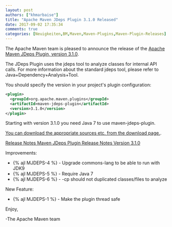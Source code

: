 ```yaml
---
layout: post
authors: ["khmarbaise"]
title: "Apache Maven JDeps Plugin 3.1.0 Released"
date: 2017-09-02 17:35:34
comments: true
categories: [Neuigkeiten,BM,Maven,Maven-Plugins,Maven-Plugin-Releases]
---
```

The Apache Maven team is pleased to announce the release of the 
[Apache Maven JDeps Plugin, version 3.1.0](https://maven.apache.org/plugins/maven-jdeps-plugin/).
 
The JDeps Plugin uses the jdeps tool to analyze classes for internal API 
calls. For more information about the standard jdeps tool, please refer to 
Java+Dependency+Analysis+Tool.
 
You should specify the version in your project's plugin configuration:

```xml  
<plugin>
  <groupId>org.apache.maven.plugins</groupId>
  <artifactId>maven-jdeps-plugin</artifactId>
  <version>3.1.0</version>
</plugin>
```

Starting with version 3.1.0 you need Java 7 to use maven-jdeps-plugin.
 
[You can download the appropriate sources etc. from the download page.](https://maven.apache.org/plugins/maven-jdeps-plugin/download.cgi).

<!-- more -->

[Release Notes Maven JDeps Plugin Release Notes Version 3.1.0](https://issues.apache.org/jira/secure/ReleaseNote.jspa?projectId=12319223&version=12341415)

Improvements:

 * {% ajl MJDEPS-4 %} - Upgrade commons-lang to be able to run with JDK9
 * {% ajl MJDEPS-5 %} - Require Java 7
 * {% ajl MJDEPS-6 %} - -cp should not duplicated classes/files to analyze

New Feature:

 * {% ajl MJDEPS-1 %} - Make the plugin thread safe

Enjoy,

-The Apache Maven team 
